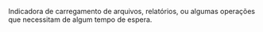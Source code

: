 Indicadora de carregamento de arquivos, relatórios, ou algumas operações que necessitam de algum tempo de espera.
